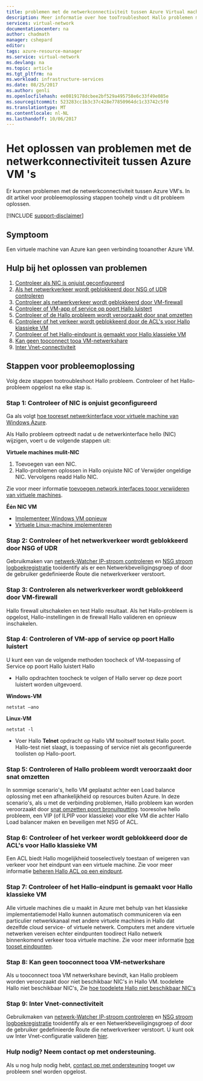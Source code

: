 ```yaml
---
title: problemen met de netwerkconnectiviteit tussen Azure Virtual machines aaaTroubleshooting | Microsoft Docs
description: Meer informatie over hoe tooTroubleshoot Hallo problemen met de netwerkconnectiviteit tussen Azure VM's.
services: virtual-network
documentationcenter: na
author: chadmath
manager: cshepard
editor: 
tags: azure-resource-manager
ms.service: virtual-network
ms.devlang: na
ms.topic: article
ms.tgt_pltfrm: na
ms.workload: infrastructure-services
ms.date: 08/25/2017
ms.author: genli
ms.openlocfilehash: ee0819178dcbee2bf529a495758e6c33f49e085e
ms.sourcegitcommit: 523283cc1b3c37c428e77850964dc1c33742c5f0
ms.translationtype: MT
ms.contentlocale: nl-NL
ms.lasthandoff: 10/06/2017
---
```

# <a name="troubleshooting-connectivity-problems-between-azure-vms"></a>Het oplossen van problemen met de netwerkconnectiviteit tussen Azure VM 's

Er kunnen problemen met de netwerkconnectiviteit tussen Azure VM's. In dit artikel voor probleemoplossing stappen toohelp vindt u dit probleem oplossen. 

[!INCLUDE [support-disclaimer](../../includes/support-disclaimer.md)]

## <a name="symptom"></a>Symptoom

Een virtuele machine van Azure kan geen verbinding tooanother Azure VM.

## <a name="troubleshooting-guidance"></a>Hulp bij het oplossen van problemen 

1. [Controleer als NIC is onjuist geconfigureerd](#step-1-check-if-nic-is-misconfigured)
2. [Als het netwerkverkeer wordt geblokkeerd door NSG of UDR controleren](#step-2-check-if-network-traffic-is-blocked-by-nsg-or-udr)
3. [Controleer als netwerkverkeer wordt geblokkeerd door VM-firewall](#step-3-check-if-network-traffic-is-blocked-by-vm-firewall)
4. [Controleer of VM-app of service op poort Hallo luistert](#step-4-check-whether-vm-app-or-service-is-listening-on-the-port)
5. [Controleer of de Hallo probleem wordt veroorzaakt door snat omzetten](#step-5-check-whether-the-problem-is-caused-by-snat)
6. [Controleer of het verkeer wordt geblokkeerd door de ACL's voor Hallo klassieke VM](#step-6-check-whether-traffic-is-blocked-by-acls-for-the-classic-vm)
7. [Controleer of het Hallo-eindpunt is gemaakt voor Hallo klassieke VM](#step-7-check-whether-the-endpoint-is-created-for-the-classic-vm)
8. [Kan geen tooconnect tooa VM-netwerkshare](#step-8-unable-to-connect-to-a-vm-network-share)
9. [Inter Vnet-connectiviteit](#step-9-inter-vnet-connectivity)

## <a name="troubleshooting-steps"></a>Stappen voor probleemoplossing

Volg deze stappen tootroubleshoot Hallo probleem. Controleer of het Hallo-probleem opgelost na elke stap is. 

### <a name="step-1-check-if-nic-is-misconfigured"></a>Stap 1: Controleer of NIC is onjuist geconfigureerd

Ga als volgt [hoe tooreset netwerkinterface voor virtuele machine van Windows Azure](../virtual-machines/windows/reset-network-interface.md). 

Als Hallo probleem optreedt nadat u de netwerkinterface hello (NIC) wijzigen, voert u de volgende stappen uit:

**Virtuele machines mulit-NIC**

1. Toevoegen van een NIC.
2. Hallo-problemen oplossen in Hallo onjuiste NIC of Verwijder ongeldige NIC.  Vervolgens readd Hallo NIC.

Zie voor meer informatie [toevoegen network interfaces tooor verwijderen van virtuele machines](virtual-network-network-interface-vm.md).

**Één NIC VM** 

- [Implementeer Windows VM opnieuw](../virtual-machines/windows/redeploy-to-new-node.md)
- [Virtuele Linux-machine implementeren](../virtual-machines/linux/redeploy-to-new-node.md)

### <a name="step-2-check-if-network-traffic-is-blocked-by-nsg-or-udr"></a>Stap 2: Controleer of het netwerkverkeer wordt geblokkeerd door NSG of UDR

Gebruikmaken van [netwerk-Watcher IP-stroom controleren](../network-watcher/network-watcher-ip-flow-verify-overview.md) en [NSG stroom logboekregistratie](../network-watcher/network-watcher-nsg-flow-logging-overview.md) tooidentify als er een Netwerkbeveiligingsgroep of door de gebruiker gedefinieerde Route die netwerkverkeer verstoort.

### <a name="step-3-check-if-network-traffic-is-blocked-by-vm-firewall"></a>Stap 3: Controleren als netwerkverkeer wordt geblokkeerd door VM-firewall

Hallo firewall uitschakelen en test Hallo resultaat. Als het Hallo-probleem is opgelost, Hallo-instellingen in de firewall Hallo valideren en opnieuw inschakelen.

### <a name="step-4-check-whether-vm-app-or-service-is-listening-on-hello-port"></a>Stap 4: Controleren of VM-app of service op poort Hallo luistert

U kunt een van de volgende methoden toocheck of VM-toepassing of Service op poort Hallo luistert Hallo

- Hallo opdrachten toocheck te volgen of Hallo server op deze poort luistert worden uitgevoerd.

**Windows-VM**

    netstat –ano

**Linux-VM**

    netstat -l

- Voer Hallo **Telnet** opdracht op Hallo VM tooitself tootest Hallo poort. Hallo-test niet slaagt, is toepassing of service niet als geconfigureerde toolisten op Hallo-poort.

### <a name="step-5-check-whether-hello-problem-is-caused-by-snat"></a>Stap 5: Controleren of Hallo probleem wordt veroorzaakt door snat omzetten

In sommige scenario's, hello VM geplaatst achter een Load balance oplossing met een afhankelijkheid op resources buiten Azure. In deze scenario's, als u met de verbinding problemen, Hallo probleem kan worden veroorzaakt door [snat omzetten poort bronuitputting](../load-balancer/load-balancer-outbound-connections.md). tooresolve hello probleem, een VIP (of ILPIP voor klassieke) voor elke VM die achter Hallo Load balancer maken en beveiligen met NSG of ACL. 

### <a name="step-6-check-whether-traffic-is-blocked-by-acls-for-hello-classic-vm"></a>Stap 6: Controleer of het verkeer wordt geblokkeerd door de ACL's voor Hallo klassieke VM

Een ACL biedt Hallo mogelijkheid tooselectively toestaan of weigeren van verkeer voor het eindpunt van een virtuele machine. Zie voor meer informatie [beheren Hallo ACL op een eindpunt](../virtual-machines/windows/classic/setup-endpoints.md#manage-the-acl-on-an-endpoint).

### <a name="step-7-check-whether-hello-endpoint-is-created-for-hello-classic-vm"></a>Stap 7: Controleer of het Hallo-eindpunt is gemaakt voor Hallo klassieke VM

Alle virtuele machines die u maakt in Azure met behulp van het klassieke implementatiemodel Hallo kunnen automatisch communiceren via een particulier netwerkkanaal met andere virtuele machines in Hallo dat dezelfde cloud service- of virtuele netwerk. Computers met andere virtuele netwerken vereisen echter eindpunten toodirect Hallo netwerk binnenkomend verkeer tooa virtuele machine. Zie voor meer informatie [hoe tooset eindpunten](../virtual-machines/windows/classic/setup-endpoints.md).

### <a name="step-8-unable-tooconnect-tooa-vm-network-share"></a>Stap 8: Kan geen tooconnect tooa VM-netwerkshare

Als u tooconnect tooa VM netwerkshare bevindt, kan Hallo probleem worden veroorzaakt door niet beschikbaar NIC's in Hallo VM. toodelete Hallo niet beschikbaar NIC's, Zie [hoe toodelete Hallo niet beschikbaar NIC's](../virtual-machines/windows/reset-network-interface.md#delete-the-unavailable-nics)

### <a name="step-9-inter-vnet-connectivity"></a>Stap 9: Inter Vnet-connectiviteit

Gebruikmaken van [netwerk-Watcher IP-stroom controleren](../network-watcher/network-watcher-ip-flow-verify-overview.md) en [NSG stroom logboekregistratie](../network-watcher/network-watcher-nsg-flow-logging-overview.md) tooidentify als er een Netwerkbeveiligingsgroep of door de gebruiker gedefinieerde Route die netwerkverkeer verstoort. U kunt ook uw Inter Vnet-configuratie valideren [hier](https://support.microsoft.com/en-us/help/4032151/configuring-and-validating-vnet-or-vpn-connections).

### <a name="need-help-contact-support"></a>Hulp nodig? Neem contact op met ondersteuning.
Als u nog hulp nodig hebt, [contact op met ondersteuning](https://portal.azure.com/?#blade/Microsoft_Azure_Support/HelpAndSupportBlade) tooget uw probleem snel worden opgelost.
